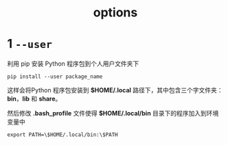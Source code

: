<h1 align="center">options</h1>


# 1 `--user`

利用 pip 安装 Python 程序包到个人用户文件夹下

```shell
pip install --user package_name
```



这样会将Python 程序包安装到 **$HOME/.local** 路径下，其中包含三个字文件夹：**bin**，**lib** 和 **share**。



 然后修改 **.bash_profile** 文件使得 **$HOME/.local/bin** 目录下的程序加入到环境变量中

```shell
export PATH=\$HOME/.local/bin:\$PATH
```

